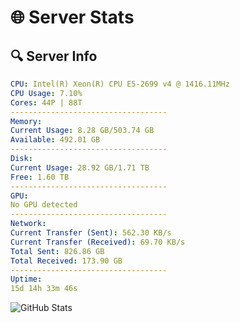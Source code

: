 # 🌐 Server Stats
## 🔍 Server Info
```yaml
CPU: Intel(R) Xeon(R) CPU E5-2699 v4 @ 1416.11MHz
CPU Usage: 7.10%
Cores: 44P | 88T
-----------------------------------
Memory:
Current Usage: 8.28 GB/503.74 GB
Available: 492.01 GB
-----------------------------------
Disk:
Current Usage: 28.92 GB/1.71 TB
Free: 1.60 TB
-----------------------------------
GPU:
No GPU detected
-----------------------------------
Network:
Current Transfer (Sent): 562.30 KB/s
Current Transfer (Received): 69.70 KB/s
Total Sent: 826.86 GB
Total Received: 173.90 GB
-----------------------------------
Uptime:
15d 14h 33m 46s
```
![GitHub Stats](https://img.shields.io/badge/Updated-2025-05-05_07:42:34-blue)